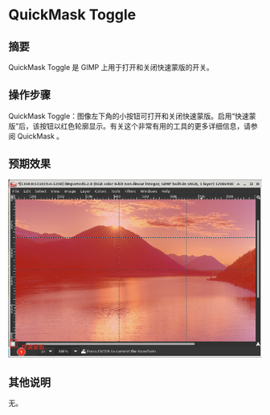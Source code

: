 # QuickMask Toggle

## 摘要

QuickMask Toggle 是 GIMP 上用于打开和关闭快速蒙版的开关。

## 操作步骤

QuickMask Toggle：图像左下角的小按钮可打开和关闭快速蒙版。启用“快速蒙版”后，该按钮以红色轮廓显示。有关这个非常有用的工具的更多详细信息，请参阅 QuickMask 。

## 预期效果

![QuickMask Toggle](./img/QuickMaskToggle.png)

## 其他说明

无。
